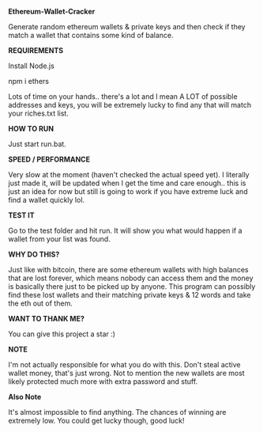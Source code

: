 **Ethereum-Wallet-Cracker**



Generate random ethereum wallets &amp; private keys and then check if they match a wallet that contains some kind of balance.

**REQUIREMENTS**

Install Node.js

npm i ethers

Lots of time on your hands.. there's a lot and I mean A LOT of possible addresses and keys, you will be extremely lucky to find any that will match your riches.txt list.



**HOW TO RUN**

Just start run.bat.



**SPEED / PERFORMANCE**

Very slow at the moment (haven't checked the actual speed yet). I literally just made it, will be updated when I get the time and care enough.. this is just an idea for now but still is going to work if you have extreme luck and find a wallet quickly lol.



**TEST IT**

Go to the test folder and hit run. It will show you what would happen if a wallet from your list was found.



**WHY DO THIS?**

Just like with bitcoin, there are some ethereum wallets with high balances that are lost forever, which means nobody can access them and the money is basically there just to be picked up by anyone. This program can possibly find these lost wallets and their matching private keys & 12 words and take the eth out of them.



**WANT TO THANK ME?**

You can give this project a star :)



**NOTE**

I'm not actually responsible for what you do with this. Don't steal active wallet money, that's just wrong. Not to mention the new wallets are most likely protected much more with extra password and stuff.



**Also Note**

It's almost impossible to find anything. The chances of winning are extremely low. You could get lucky though, good luck!
